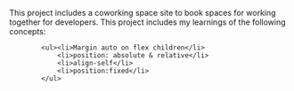 This project includes a coworking space site to book spaces for working together for developers. This project includes my learnings of the following concepts:

            <ul><li>Margin auto on flex children</li>
                <li>position: absolute & relative</li>
                <li>align-self</li>
                <li>position:fixed</li>
            </ul>